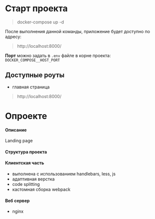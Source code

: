 # Старт проекта
> docker-compose up -d

После выполнения данной команды, приложение будет доступно по адресу:
>http://localhost:8000/

<strong>Порт</strong> можно задать в ```.env``` файле в корне проекта: ```DOCKER_COMPOSE__HOST_PORT```

## Доступные роуты
- главная страница
>http://localhost:8000/

# Опроекте

#### Описание
Landing page

#### Структура проекта


#### Клиентская часть
- выполнена с использованием handlebars, less, js
- адаптивная верстка
- code splitting
- кастомная сборка webpack

#### Веб сервер
- nginx
